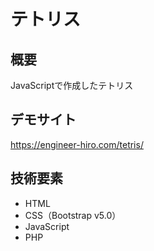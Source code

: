 # テトリス

## 概要

JavaScriptで作成したテトリス

## デモサイト

https://engineer-hiro.com/tetris/

## 技術要素

- HTML
- CSS（Bootstrap v5.0）
- JavaScript
- PHP
